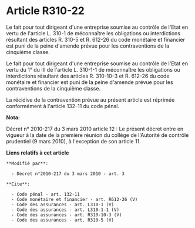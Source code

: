 # Article R310-22

Le fait pour tout dirigeant d'une entreprise soumise au contrôle de l'Etat en vertu de l'article L. 310-1 de méconnaître les
obligations ou interdictions résultant des articles R. 310-5 et R. 612-26 du code monétaire et financier est puni de la peine
d'amende prévue pour les contraventions de la cinquième classe. 

Le fait pour tout dirigeant d'une entreprise soumise au contrôle de l'Etat en vertu du 1° du III de l'article L. 310-1-1 de
méconnaître les obligations ou interdictions résultant des articles R. 310-10-3 et R. 612-26 du code monétaire et financier
est puni de la peine d'amende prévue pour les contraventions de la cinquième classe. 

La récidive de la contravention prévue au présent article est réprimée conformément à l'article 132-11 du code pénal.

**Nota:**

Décret n° 2010-217 du 3 mars 2010 article 12 : Le présent décret entre en vigueur à la date de la première réunion du collège
de l'Autorité de contrôle prudentiel (9 mars 2010), à l'exception de son article 11.

**Liens relatifs à cet article**

	**Modifié par**:

	  - Décret n°2010-217 du 3 mars 2010 - art. 3

	**Cite**:

	  - Code pénal - art. 132-11
	  - Code monétaire et financier - art. R612-26 (V)
	  - Code des assurances - art. L310-1 (V)
	  - Code des assurances - art. L310-1-1 (V)
	  - Code des assurances - art. R310-10-3 (V)
	  - Code des assurances - art. R310-5 (V)
